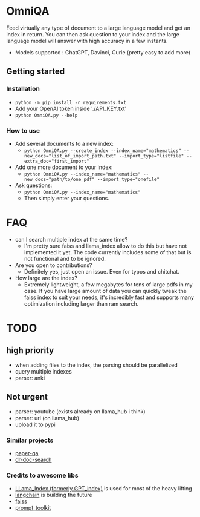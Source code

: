 # OmniQA

Feed virtually any type of document to a large language model and get an index in return. You can then ask question to your index and the large language model will answer with high accuracy in a few instants.

* Models supported : ChatGPT, Davinci, Curie (pretty easy to add more)

## Getting started
### Installation
* `python -m pip install -r requirements.txt`
* Add your OpenAI token inside './API_KEY.txt'
* `python OmniQA.py --help`
### How to use
* Add several documents to a new index:
    * `python OmniQA.py --create_index --index_name="mathematics" --new_docs="list_of_import_path.txt" --import_type="listfile" --extra_doc="first_import"`
* Add one more document to your index:
    * `python OmniQA.py --index_name="mathematics" --new_docs="path/to/one_pdf" --import_type="onefile"`
* Ask questions:
    * `python OmniQA.py --index_name="mathematics"`
    * Then simply enter your questions.

# FAQ
* can I search multiple index at the same time?
    * I'm pretty sure faiss and llama_index allow to do this but have not implemented it yet. The code currently includes some of that but is not functional and to be ignored.
* Are you open to contributions?
    * Definitely yes, just open an issue. Even for typos and chitchat.
* How large are the index?
    * Extremely lightweight, a few megabytes for tens of large pdfs in my case. If you have large amount of data you can quickly tweak the faiss index to suit your needs, it's incredibly fast and supports many optimization including larger than ram search.

# TODO
## high priority
* when adding files to the index, the parsing should be parallelized
* query multiple indexes
* parser: anki
## Not urgent
* parser: youtube (exists already on llama_hub i think)
* parser: url (on llama_hub)
* upload it to pypi

### Similar projects
* [paper-qa](https://github.com/whitead/paper-qa/)
* [dr-doc-search](https://github.com/namuan/dr-doc-search)

### Credits to awesome libs
* [LLama_Index (formerly GPT_index)](https://github.com/jerryjliu/gpt_index) is used for most of the heavy lifting
* [langchain](https://langchain.readthedocs.io/en/latest/index.html) is building the future
* [faiss](https://github.com/facebookresearch/faiss/wiki/Getting-started)
* [prompt_toolkit](https://pypi.org/project/prompt-toolkit/)
